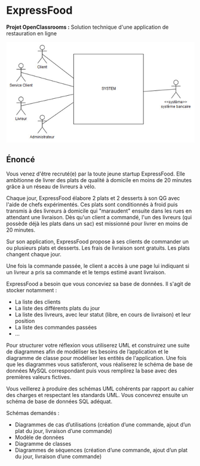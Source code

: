 # ExpressFood
__Projet OpenClassrooms :__ Solution technique d'une application de restauration en ligne  

![UML - Context](https://github.com/percevalseb1309/ExpressFood/blob/master/context.jpg)

## Énoncé

Vous venez d'être recruté(e) par la toute jeune startup ExpressFood. Elle ambitionne de livrer des plats de qualité à domicile en moins de 20 minutes grâce à un réseau de livreurs à vélo.

Chaque jour, ExpressFood élabore 2 plats et 2 desserts à son QG avec l'aide de chefs expérimentés. Ces plats sont conditionnés à froid puis transmis à des livreurs à domicile qui "maraudent" ensuite dans les rues en attendant une livraison. Dès qu'un client a commandé, l'un des livreurs (qui possède déjà les plats dans un sac) est missionné pour livrer en moins de 20 minutes.

Sur son application, ExpressFood propose à ses clients de commander un ou plusieurs plats et desserts. Les frais de livraison sont gratuits. Les plats changent chaque jour.

Une fois la commande passée, le client a accès à une page lui indiquant si un livreur a pris sa commande et le temps estimé avant livraison.

ExpressFood a besoin que vous conceviez sa base de données. Il s'agit de stocker notamment :
*   La liste des clients
*   La liste des différents plats du jour
*   La liste des livreurs, avec leur statut (libre, en cours de livraison) et leur position
*   La liste des commandes passées
*   ...

Pour structurer votre réflexion vous utiliserez UML et construirez une suite de diagrammes afin de modéliser les besoins de l’application et le diagramme de classe pour modéliser les entités de l'application. Une fois que les diagrammes vous satisferont, vous réaliserez le schéma de base de données MySQL correspondant puis vous remplirez la base avec des premières valeurs fictives.

Vous veillerez à produire des schémas UML cohérents par rapport au cahier des charges et respectant les standards UML. Vous concevrez ensuite un schéma de base de données SQL adéquat.

Schémas demandés :
*   Diagrammes de cas d’utilisations (création d’une commande, ajout d’un plat du jour, livraison d’une commande)
*   Modèle de données
*   Diagramme de classes
*   Diagrammes de séquences (création d’une commande, ajout d’un plat du jour, livraison d’une commande)
